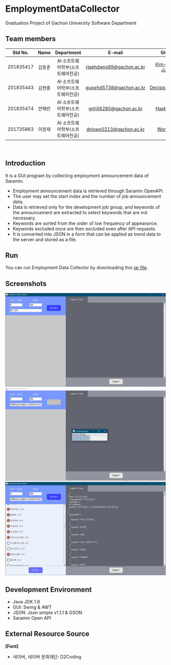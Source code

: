 # EmploymentDataCollector
Graduation Project of Gachon University Software Department

## Team members
| Std No. | Name | Department | E-mail | Github |
|:-------:|:----:|:-------:|:-------:|:-------:|
|201835417|김동준|AI·소프트웨어학부(소프트웨어전공)|rlaehdwns99@gachon.ac.kr|[Kim-Dong-Jun99](https://github.com/Kim-Dong-Jun99)|
|201835443|김현종|AI·소프트웨어학부(소프트웨어전공)|guswhd5738@gachon.ac.kr|[DecisionDisorder](https://github.com/DecisionDisorder)|
|201835474|안해빈|AI·소프트웨어학부(소프트웨어전공)|gnh06280@gachon.ac.kr|[HaebinAHN](https://github.com/HaebinAHN)|
|201735863|이원재|AI·소프트웨어학부(소프트웨어전공)|dnjswo0213@gachon.ac.kr|[Wonjae98](https://github.com/Wonjae98)|
<br/>

## Introduction
It is a GUI program by collecting employment announcement data of Saramin.
- Employment announcement data is retrieved through Saramin OpenAPI.
- The user may set the start index and the number of job announcement data.
- Data is retrieved only for the development job group, and keywords of the announcement are extracted to select keywords that are not necessary.
- Keywords are sorted from the order of low frequency of appearance.
- Keywords excluded once are then excluded even after API requests.
- It is converted into JSON in a form that can be applied as trend data to the server and stored as a file.

## Run
You can run Employment Data Collector by downloading this <a href="/out/artifacts/EmploymentDataCollector_jar">jar file</a>.

## Screenshots
<img src="/display_images/Inital_Screen.PNG" title="Inital Screen" alt="Inital Screen"></img>
<img src="/display_images/API_Requesting.PNG" title="API Requesting" alt="API Requesting"></img>
<img src="/display_images/Data_Filtering.PNG" title="Data Filtering" alt="Data Filtering"></img>

## Development Environment
- Java JDK 1.8
- GUI: Swing & AWT
- JSON: Json simple v1.1.1 & GSON
- Saramin Open API

## External Resource Source
**[Font]**
- 네이버, 네이버 문화재단: D2Coding
